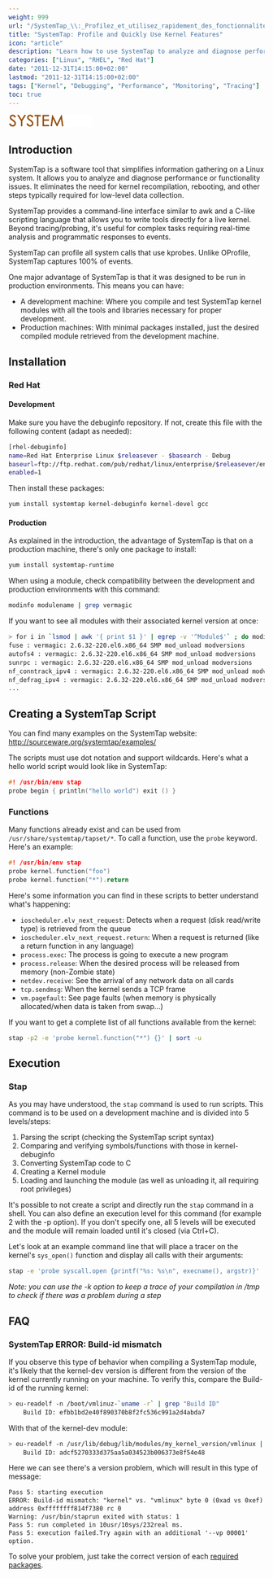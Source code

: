 ```yaml
---
weight: 999
url: "/SystemTap_\\:_Profilez_et_utilisez_rapidement_des_fonctionnalités_du_kernel/"
title: "SystemTap: Profile and Quickly Use Kernel Features"
icon: "article"
description: "Learn how to use SystemTap to analyze and diagnose performance issues in Linux systems without kernel recompilation or rebooting."
categories: ["Linux", "RHEL", "Red Hat"]
date: "2011-12-31T14:15:00+02:00"
lastmod: "2011-12-31T14:15:00+02:00"
tags: ["Kernel", "Debugging", "Performance", "Monitoring", "Tracing"]
toc: true
---
```


![SystemTap](/images/systemtaplogo.png)

## Introduction

SystemTap is a software tool that simplifies information gathering on a Linux system. It allows you to analyze and diagnose performance or functionality issues. It eliminates the need for kernel recompilation, rebooting, and other steps typically required for low-level data collection.

SystemTap provides a command-line interface similar to awk and a C-like scripting language that allows you to write tools directly for a live kernel. Beyond tracing/probing, it's useful for complex tasks requiring real-time analysis and programmatic responses to events.

SystemTap can profile all system calls that use kprobes. Unlike OProfile, SystemTap captures 100% of events.

One major advantage of SystemTap is that it was designed to be run in production environments. This means you can have:

* A development machine: Where you compile and test SystemTap kernel modules with all the tools and libraries necessary for proper development.
* Production machines: With minimal packages installed, just the desired compiled module retrieved from the development machine.

## Installation

### Red Hat

#### Development

Make sure you have the debuginfo repository. If not, create this file with the following content (adapt as needed):

```bash
[rhel-debuginfo]
name=Red Hat Enterprise Linux $releasever - $basearch - Debug
baseurl=ftp://ftp.redhat.com/pub/redhat/linux/enterprise/$releasever/en/os/$basearch/Debuginfo/
enabled=1
```

Then install these packages:

```bash
yum install systemtap kernel-debuginfo kernel-devel gcc
```

#### Production

As explained in the introduction, the advantage of SystemTap is that on a production machine, there's only one package to install:

```bash
yum install systemtap-runtime
```

When using a module, check compatibility between the development and production environments with this command:

```bash
modinfo modulename | grep vermagic
```

If you want to see all modules with their associated kernel version at once:

```bash {linenos=table,hl_lines=[1]}
> for i in `lsmod | awk '{ print $1 }' | egrep -v '^Module$'` ; do modinfo $i | grep vermagic | xargs echo "$i :" ; done
fuse : vermagic: 2.6.32-220.el6.x86_64 SMP mod_unload modversions
autofs4 : vermagic: 2.6.32-220.el6.x86_64 SMP mod_unload modversions
sunrpc : vermagic: 2.6.32-220.el6.x86_64 SMP mod_unload modversions
nf_conntrack_ipv4 : vermagic: 2.6.32-220.el6.x86_64 SMP mod_unload modversions
nf_defrag_ipv4 : vermagic: 2.6.32-220.el6.x86_64 SMP mod_unload modversions
...
```

## Creating a SystemTap Script

You can find many examples on the SystemTap website: http://sourceware.org/systemtap/examples/

The scripts must use dot notation and support wildcards. Here's what a hello world script would look like in SystemTap:

```c
#! /usr/bin/env stap
probe begin { println("hello world") exit () }
```

### Functions

Many functions already exist and can be used from `/usr/share/systemtap/tapset/*`.
To call a function, use the `probe` keyword. Here's an example:

```c
#! /usr/bin/env stap
probe kernel.function("foo")
probe kernel.function("*").return
```

Here's some information you can find in these scripts to better understand what's happening:

* `ioscheduler.elv_next_request`: Detects when a request (disk read/write type) is retrieved from the queue
* `ioscheduler.elv_next_request.return`: When a request is returned (like a return function in any language)
* `process.exec`: The process is going to execute a new program
* `process.release`: When the desired process will be released from memory (non-Zombie state)
* `netdev.receive`: See the arrival of any network data on all cards
* `tcp.sendmsg`: When the kernel sends a TCP frame
* `vm.pagefault`: See page faults (when memory is physically allocated/when data is taken from swap...)

If you want to get a complete list of all functions available from the kernel:

```bash
stap -p2 -e 'probe kernel.function("*") {}' | sort -u
```

## Execution

### Stap

As you may have understood, the `stap` command is used to run scripts. This command is to be used on a development machine and is divided into 5 levels/steps:

1. Parsing the script (checking the SystemTap script syntax)
2. Comparing and verifying symbols/functions with those in kernel-debuginfo
3. Converting SystemTap code to C
4. Creating a Kernel module
5. Loading and launching the module (as well as unloading it, all requiring root privileges)

It's possible to not create a script and directly run the `stap` command in a shell. You can also define an execution level for this command (for example 2 with the -p option). If you don't specify one, all 5 levels will be executed and the module will remain loaded until it's closed (via Ctrl+C).

Let's look at an example command line that will place a tracer on the kernel's `sys_open()` function and display all calls with their arguments:

```bash
stap -e 'probe syscall.open {printf("%s: %s\n", execname(), argstr)}'
```

*Note: you can use the -k option to keep a trace of your compilation in /tmp to check if there was a problem during a step*

## FAQ

### SystemTap ERROR: Build-id mismatch

If you observe this type of behavior when compiling a SystemTap module, it's likely that the kernel-dev version is different from the version of the kernel currently running on your machine. To verify this, compare the Build-id of the running kernel:

```bash
> eu-readelf -n /boot/vmlinuz-`uname -r` | grep "Build ID"
    Build ID: efbb1bd2e40f890370b8f2fc536c991a2d4abda7
```

With that of the kernel-dev module:

```bash
> eu-readelf -n /usr/lib/debug/lib/modules/my_kernel_version/vmlinux | grep "Build ID"
    Build ID: adcf5270333d375aa5a034523b006373e8f54e48
```

Here we can see there's a version problem, which will result in this type of message:

```
Pass 5: starting execution
ERROR: Build-id mismatch: "kernel" vs. "vmlinux" byte 0 (0xad vs 0xef) address 0xffffffff814f7380 rc 0
Warning: /usr/bin/staprun exited with status: 1
Pass 5: run completed in 10usr/10sys/232real ms.
Pass 5: execution failed.Try again with an additional '--vp 00001' option.
```

To solve your problem, just take the correct version of each [required packages](#installation).